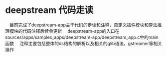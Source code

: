 # deepstream 代码走读
&ensp;&ensp;目前完成了deepstream-app主干代码的走读和注释，自定义插件模块和算法推理模块的代码注释后续会更新
&ensp;&ensp;deepstream-app的入口在sources/apps/samples_apps/deepstream-app/deepstream_app.c中的main函数
&ensp;&ensp;注释主要包括整体的ds结构的解析以及相关的glib语法，gstreamer等相关操作
